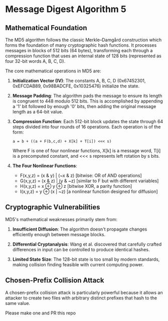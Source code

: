 # Message Digest Algorithm 5

## Mathematical Foundation

The MD5 algorithm follows the classic Merkle–Damgård construction which forms the foundation of many cryptographic hash functions. It processes messages in blocks of 512 bits (64 bytes), transforming each through a compression function that uses an internal state of 128 bits (represented as four 32-bit words A, B, C, D).

The core mathematical operations in MD5 are:

1. **Initialization Vector (IV)**: The constants A, B, C, D (0x67452301, 0xEFCDAB89, 0x98BADCFE, 0x10325476) initialize the state.

2. **Message Padding**: The algorithm pads the message to ensure its length is congruent to 448 modulo 512 bits. This is accomplished by appending a '1' bit followed by enough '0' bits, then adding the original message length as a 64-bit value.

3. **Compression Function**: Each 512-bit block updates the state through 64 steps divided into four rounds of 16 operations. Each operation is of the form:
   ```
   a = b + ((a + F(b,c,d) + X[k] + T[i]) <<< s)
   ```
   Where F is one of four nonlinear functions, X[k] is a message word, T[i] is a precomputed constant, and <<< s represents left rotation by s bits.

4. **The Four Nonlinear Functions**:
   - F(x,y,z) = (x & y) | (~x & z) [bitwise: OR of AND operations]
   - G(x,y,z) = (x & z) | (y & ~z) [similar to F but with different variables]
   - H(x,y,z) = x ⊕ y ⊕ z [bitwise XOR, a parity function]
   - I(x,y,z) = y ⊕ (x | ~z) [a nonlinear function designed for diffusion]

## Cryptographic Vulnerabilities

MD5's mathematical weaknesses primarily stem from:

1. **Insufficient Diffusion**: The algorithm doesn't propagate changes efficiently enough between message blocks.

2. **Differential Cryptanalysis**: Wang et al. discovered that carefully crafted differences in input can be controlled to produce identical hashes.

3. **Limited State Size**: The 128-bit state is too small by modern standards, making collision finding feasible with current computing power.

## Chosen-Prefix Collision Attack

A chosen-prefix collision attack is particularly powerful because it allows an attacker to create two files with arbitrary distinct prefixes that hash to the same value.

Please make one and PR this repo

